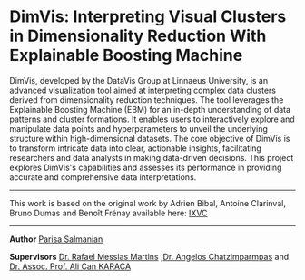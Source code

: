# DimVis: Interpreting Visual Clusters in Dimensionality Reduction With Explainable Boosting Machine

DimVis, developed by the DataVis Group at Linnaeus University, is an advanced visualization tool aimed at interpreting complex data clusters derived from dimensionality reduction techniques. The tool leverages the Explainable Boosting Machine (EBM) for an in-depth understanding of data patterns and cluster formations. It enables users to interactively explore and manipulate data points and hyperparameters to unveil the underlying structure within high-dimensional datasets. The core objective of DimVis is to transform intricate data into clear, actionable insights, facilitating researchers and data analysts in making data-driven decisions. This project explores DimVis's capabilities and assesses its performance in providing accurate and comprehensive data interpretations.

---

This work is based on the original work by Adrien Bibal, Antoine Clarinval, Bruno Dumas and Benoît Frénay available here:
[IXVC]([URL](https://www.sciencedirect.com/science/article/pii/S259000562100028X)https://www.sciencedirect.com/science/article/pii/S259000562100028X)

---

**Author**
[Parisa Salmanian]([URL](https://www.linkedin.com/in/parisa-salmanian-a3a7811b2/)https://www.linkedin.com/in/parisa-salmanian-a3a7811b2/)

**Supervisors**
[Dr. Rafael Messias Martins](https://lnu.se/en/staff/rafael.martins/) ,[Dr. Angelos Chatzimparmpas](https://www.researchgate.net/profile/Angelos-Chatzimparmpas) and [Dr. Assoc. Prof. Ali Can KARACA](https://avesis.yildiz.edu.tr/17218)
